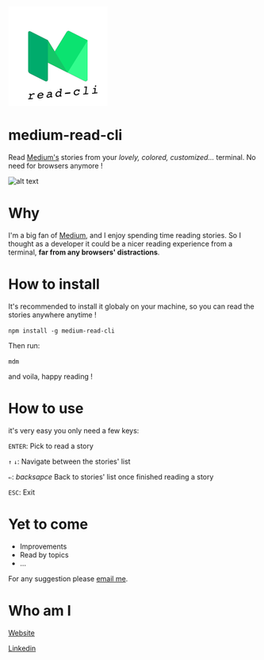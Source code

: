 ![alt text](https://raw.githubusercontent.com/fkanout/medium-read-cli/master/assets/mdm200.png)


# medium-read-cli
Read [Medium's](https://www.medium.com) stories from your *lovely, colored, customized...* terminal. No need for browsers anymore !

![alt text](https://raw.githubusercontent.com/fkanout/medium-read-cli/master/assets/demo.gif)


# Why
I'm a big fan of [Medium](https://www.medium.com), and I enjoy spending time reading stories. So I thought as a developer it could be a nicer reading experience from a terminal, **far from any browsers' distractions**.

# How to install
It's recommended to install it globaly on your machine, so you can read the stories anywhere anytime !

`npm install -g medium-read-cli`

Then run:

`mdm`

and voila, happy reading !

# How to use
it's very easy you only need a few keys:

`ENTER`: Pick to read a story

`↑` `↓`: Navigate between the stories' list

`⇐`: *backsapce* Back to stories' list once finished reading a story

`ESC`: Exit

# Yet to come
- Improvements 
- Read by topics
- ...

For any suggestion please [email me](mailto:faisal@kanout.com).
# Who am I

[Website](https://www.kanout.com)

[Linkedin](https://www.linkedin.com/in/faisalkanout/)
